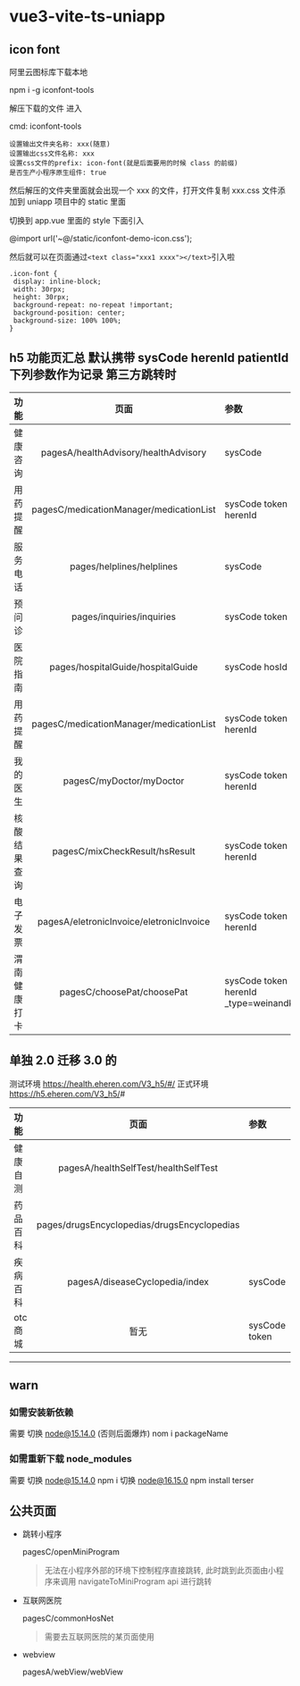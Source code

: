 # vue3-vite-ts-uniapp

## icon font

阿里云图标库下载本地

npm i -g iconfont-tools

解压下载的文件 进入

cmd: iconfont-tools

    设置输出文件夹名称: xxx(随意)
    设置输出css文件名称: xxx
    设置css文件的prefix: icon-font(就是后面要用的时候 class 的前缀)
    是否生产小程序原生组件: true

然后解压的文件夹里面就会出现一个 xxx 的文件，打开文件复制 xxx.css 文件添加到 uniapp 项目中的 static 里面

切换到 app.vue 里面的 style 下面引入

@import url('~@/static/iconfont-demo-icon.css');

然后就可以在页面通过`<text class="xxx1 xxxx"></text>`引入啦

```
.icon-font {
 display: inline-block;
 width: 30rpx;
 height: 30rpx;
 background-repeat: no-repeat !important;
 background-position: center;
 background-size: 100% 100%;
}
```

## h5 功能页汇总 默认携带 sysCode herenId patientId 下列参数作为记录 第三方跳转时

| 功能         |                  页面                   | 参数                  |
| :----------- | :-------------------------------------: | :-------------------- |
| 健康咨询     |  pagesA/healthAdvisory/healthAdvisory   | sysCode               |
| 用药提醒     | pagesC/medicationManager/medicationList | sysCode token herenId |
| 服务电话     |        pages/helplines/helplines        | sysCode               |
| 预问诊       |        pages/inquiries/inquiries        | sysCode token         |
| 医院指南     |    pages/hospitalGuide/hospitalGuide    | sysCode hosId         |
| 用药提醒     | pagesC/medicationManager/medicationList | sysCode token herenId |
| 我的医生     |        pagesC/myDoctor/myDoctor         | sysCode token herenId |
| 核酸结果查询 |     pagesC/mixCheckResult/hsResult      | sysCode token herenId |
| 电子发票 |     pagesA/eletronicInvoice/eletronicInvoice      | sysCode token herenId |
| 渭南健康打卡 |     pagesC/choosePat/choosePat      | sysCode token herenId _type=weinandk |

## 单独 2.0 迁移 3.0 的

测试环境 <https://health.eheren.com/V3_h5/#/>
正式环境 <https://h5.eheren.com/V3_h5/>#

| 功能     |                    页面                     | 参数          |
| :------- | :-----------------------------------------: | :------------ |
| 健康自测 |    pagesA/healthSelfTest/healthSelfTest     |               |
| 药品百科 | pages/drugsEncyclopedias/drugsEncyclopedias |               |
| 疾病百科 |       pagesA/diseaseCyclopedia/index        | sysCode       |
| otc 商城 |                    暂无                     | sysCode token |

---

## warn

### 如需安装新依赖

需要 切换 node@15.14.0 (否则后面爆炸)
    nom i packageName

### 如需重新下载 node_modules

需要 切换 node@15.14.0
    npm i
切换 node@16.15.0
    npm install terser

## 公共页面

- 跳转小程序

    pagesC/openMiniProgram
    > 无法在小程序外部的环境下控制程序直接跳转, 此时跳到此页面由小程序来调用 navigateToMiniProgram api 进行跳转

- 互联网医院

    pagesC/commonHosNet
    > 需要去互联网医院的某页面使用

- webview

    pagesA/webView/webView
